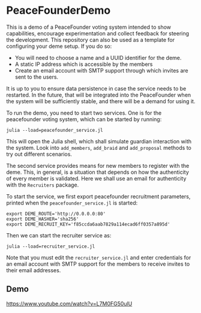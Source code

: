 # PeaceFounderDemo
This is a demo of a PeaceFounder voting system intended to show capabilities, encourage experimentation and collect feedback for steering the development. This repository can also be used as a template for configuring your deme setup. If you do so:

- You will need to choose a name and a UUID identifier for the deme.
- A static IP address which is accessible by the members
- Create an email account with SMTP support through which invites are sent to the users. 

It is up to you to ensure data persistence in case the service needs to be restarted. In the future, that will be integrated into the PeaceFounder when the system will be sufficiently stable, and there will be a demand for using it. 

To run the demo, you need to start two services. One is for the peacefounder voting system, which can be started by running:

```
julia --load=peacefounder_service.jl
```

This will open the Julia shell, which shall simulate guardian interaction with the system. Look into `add_members`, `add_braid` and `add_proposal` methods to try out different scenarios. 

The second service provides means for new members to register with the deme. This, in general, is a situation that depends on how the authenticity of every member is validated. Here we shall use an email for authenticity with the `Recruiters` package. 

To start the service, we first export peacefounder recruitment parameters, printed when the `peacefounder_service.jl` is started:

```
export DEME_ROUTE='http://0.0.0.0:80'
export DEME_HASHER='sha256'
export DEME_RECRUIT_KEY='f85ccda6aab7829a114ecad6ff0357a895d'
```

Then we can start the recruiter service as:

```
julia --load=recruiter_service.jl
```

Note that you must edit the `recruiter_service.jl` and enter credentials for an email account with SMTP support for the members to receive invites to their email addresses. 

## Demo

https://www.youtube.com/watch?v=L7M0FG50ulU
